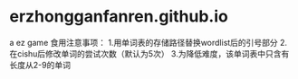 # erzhongganfanren.github.io
a ez game
食用注意事项：
1.用单词表的存储路径替换wordlist后的引号部分
2.在cishu后修改单词的尝试次数（默认为5次）
3.为降低难度，该单词表中只含有长度从2-9的单词
